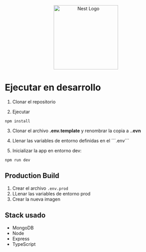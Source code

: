 <p align="center">
  <a href="https://nodejs.org/es/" target="blank"><img src="https://www.cdnlogo.com/logos/n/79/node-js.svg" width="200" alt="Nest Logo" /></a>
</p>


# Ejecutar en desarrollo

1. Clonar el repositorio

2. Ejecutar
```
npm install
```
3. Clonar el archivo __.env.template__ y renombrar la copia a .__.evn__

4. Llenar las variables de entorno definidas en el ´´´.env´´´

5. Inicializar la app en entorno dev:
```
npm run dev
```

## Production Build
1. Crear el archivo ```.env.prod```
2. LLenar las variables de entorno prod
3. Crear la nueva imagen

## Stack usado
* MongoDB
* Node
* Express
* TypeScript
